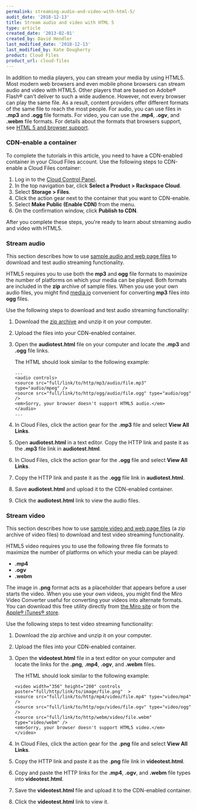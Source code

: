 ```yaml
---
permalink: streaming-audio-and-video-with-html-5/
audit_date: '2018-12-13'
title: Stream audio and video with HTML 5
type: article
created_date: '2013-02-01'
created_by: David Hendler
last_modified_date: '2018-12-13'
last_modified_by: Kate Dougherty
product: Cloud Files
product_url: cloud-files
---
```


In addition to media players, you can stream your media by using HTML5.
Most modern web browsers and even mobile phone browsers can stream
audio and video with HTML5. Other players that are based on Adobe&reg;
Flash&reg; can't deliver to such a wide audience. However, not every browser
can play the same file. As a result, content providers offer different
formats of the same file to reach the most people. For audio, you can use
files in **.mp3** and **.ogg** file formats. For  video, you can use the
**.mp4**, **.ogv**, and **.webm** file formats. For details about the formats
that browsers support, see [HTML 5 and browser
support](http://en.wikipedia.org/wiki/HTML5_video#Browser_support).

### CDN-enable a container

To complete the tutorials in this article, you need to have a CDN-enabled
container in your Cloud Files account. Use the following steps to CDN-enable
a Cloud Files container:

1. Log in to the [Cloud Control Panel](https://login.rackspace.com/).
2. In the top navigation bar, click **Select a Product > Rackspace Cloud**.
3. Select **Storage > Files**.
4. Click the action gear next to the container that you want to CDN-enable.
5. Select **Make Public (Enable CDN)** from the menu.
6. On the confirmation window, click **Publish to CDN**.

After you complete these steps, you're ready to learn about streaming audio
and video with HTML5.

### Stream audio

This section describes how to use [sample audio and web page
files](http://81310752d5730fb4ef3c-221b4998ec12974102282b6d4a8fafbe.r2.cf1.rackcdn.com/streaming_audio.zip)
to download and test audio streaming functionality.

HTML5 requires you to use both the **mp3** and **ogg** file formats to maximize
the number of platforms on which your media can be played. Both formats are
included in the **zip** archive of sample files. When you use your own audio
files, you might find [media.io](http://media.io/) convenient for converting
**mp3** files into **ogg** files.

Use the following steps to download and test audio streaming functionality:

1. Download the [zip archive](http://81310752d5730fb4ef3c-221b4998ec12974102282b6d4a8fafbe.r2.cf1.rackcdn.com/streaming_audio.zip) and
   unzip it on your computer.
2. Upload the files into your CDN-enabled container.
3. Open the **audiotest.html** file on your computer and locate the **.mp3**
   and **.ogg** file links.

    The HTML should look similar to the following example:

       ...
       <audio controls>
       <source src="full/link/to/http/mp3/audio/file.mp3" type="audio/mpeg" />
       <source src="full/link/to/http/ogg/audio/file.ogg" type="audio/ogg" />
       <em>Sorry, your browser doesn't support HTML5 audio.</em>
       </audio>
       ...

4. In Cloud Files, click the action gear for the **.mp3** file and select
   **View All Links**.
5. Open **audiotest.html** in a text editor. Copy the HTTP link and paste it
   as the **.mp3** file link in **audiotest.html**.
6. In Cloud Files, click the action gear for the **.ogg** file and select
   **View All Links**.
7. Copy the HTTP link and paste it as the **.ogg** file link in
   **audiotest.html**.
8. Save **audiotest.html** and upload it to the CDN-enabled container.
9. Click the **audiotest.html** link to view the audio files.

### Stream video

This section describes how to use [sample video and web page
files](http://81310752d5730fb4ef3c-221b4998ec12974102282b6d4a8fafbe.r2.cf1.rackcdn.com/streaming_video.zip) (a zip
archive of video files) to download and test video streaming functionality.

HTML5 video requires you to use the following three file formats to maximize
the number of platforms on which your media can be played:

- **.mp4**
- **.ogv**
- **.webm**

The image in **.png** format acts as a placeholder that appears before a user
starts the video. When you use your own videos, you might find the Miro Video
Converter useful for converting your videos into alternate formats. You can
download this free utility directly from [the Miro
site](http://www.mirovideoconverter.com/) or from the [Apple&reg; iTunes&reg;
store](https://itunes.apple.com/us/app/miro-video-converter-mvc/id412699210?mt=12).

Use the following steps to test video streaming functionality:

1. Download the zip archive and unzip it on your computer.
2. Upload the files into your CDN-enabled container.
3. Open the **videotest.html** file in a text editor on your computer and
   locate the links for the **.png**, **.mp4**, **.ogv**, and **.webm** files.

   The HTML should look similar to the following example:

       <video width="356" height="200" controls poster="full/http/link/to/image/file.png"  >
       <source src="full/link/to/http/mp4/video/file.mp4" type="video/mp4" />
       <source src="full/link/to/http/ogv/video/file.ogv" type="video/ogg" />
       <source src="full/link/to/http/webm/video/file.webm" type="video/webm" />
       <em>Sorry, your browser doesn't support HTML5 video.</em>
       </video>

4. In Cloud Files, click the action gear for the **.png** file and select
   **View All Links**.
5. Copy the HTTP link and paste it as the .**png** file link in
   **videotest.html**.
6. Copy and paste the HTTP links for the **.mp4**, **.ogv**, and **.webm**
   file types into **videotest.html**.
7. Save the **videotest.html** file and upload it to the CDN-enabled container.
8. Click the **videotest.html** link to view it.
